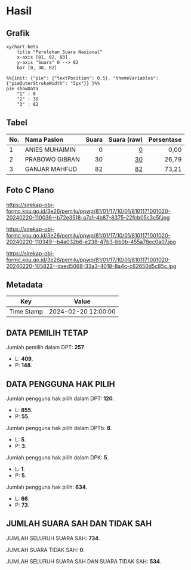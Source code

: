 # Hasil

## Grafik

```mermaid
xychart-beta
    title "Perolehan Suara Nasional"
    x-axis [01, 02, 03]
    y-axis "Suara" 0 --> 82
    bar [0, 30, 82]
```

```mermaid
%%{init: {"pie": {"textPosition": 0.5}, "themeVariables": {"pieOuterStrokeWidth": "5px"}} }%%
pie showData
    "1" : 0
    "2" : 30
    "3" : 82
```

## Tabel

| No. | Nama Paslon    | Suara | Suara (raw) | Persentase |
|:--- |:-------------- | -----:| -----------:| ----------:|
| 1   | ANIES MUHAIMIN | 0     | [0][p-1]    | 0,00       |
| 2   | PRABOWO GIBRAN | 30    | [30][p-2]   | 26,79      |
| 3   | GANJAR MAHFUD  | 82    | [82][p-3]   | 73,21      |


[p-1]: https://github.com/gigit-pemilu/pemilu-2024/blob/main/pilpres/hitung-suara/sub/81-maluku/sub/01-maluku-tengah/sub/17-kota-masohi/sub/1001-namaelo/sub/020-tps/sub/paslon-1.txt
[p-2]: https://github.com/gigit-pemilu/pemilu-2024/blob/main/pilpres/hitung-suara/sub/81-maluku/sub/01-maluku-tengah/sub/17-kota-masohi/sub/1001-namaelo/sub/020-tps/sub/paslon-2.txt
[p-3]: https://github.com/gigit-pemilu/pemilu-2024/blob/main/pilpres/hitung-suara/sub/81-maluku/sub/01-maluku-tengah/sub/17-kota-masohi/sub/1001-namaelo/sub/020-tps/sub/paslon-3.txt

## Foto C Plano

https://sirekap-obj-formc.kpu.go.id/3e26/pemilu/ppwp/81/01/17/10/01/8101171001020-20240220-110036--b72e3518-a7a1-4b87-8375-22fcb05c3c5f.jpg

https://sirekap-obj-formc.kpu.go.id/3e26/pemilu/ppwp/81/01/17/10/01/8101171001020-20240220-110349--b4a032b6-e238-47b3-bb0b-455a78ec0a07.jpg

https://sirekap-obj-formc.kpu.go.id/3e26/pemilu/ppwp/81/01/17/10/01/8101171001020-20240220-105822--daed5068-33a3-4018-8a4c-c62650d5c85c.jpg


## Metadata

| Key        | Value               |
| ---------- | ------------------- |
| Time Stamp | 2024-02-20 12:00:00 |


## DATA PEMILIH TETAP

Jumlah pemilih dalam DPT: **257**.
 * L: **409**.
 * P: **148**.

## DATA PENGGUNA HAK PILIH

Jumlah pengguna hak pilih dalam DPT: **120**.
 * L: **855**.
 * P: **55**.

Jumlah pengguna hak pilih dalam DPTb: **8**.
 * L: **5**.
 * P: **3**.

Jumlah pengguna hak pilih dalam DPK: **5**.
 * L: **1**.
 * P: **5**.

Jumlah pengguna hak pilih: **634**.
 * L: **66**.
 * P: **73**.

## JUMLAH SUARA SAH DAN TIDAK SAH

JUMLAH SELURUH SUARA SAH: **734**.

JUMLAH SUARA TIDAK SAH: **0**.

JUMLAH SELURUH SUARA SAH DAN SUARA TIDAK SAH: **534**.


